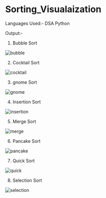 # Sorting_Visualaization

Languages Used:- DSA Python 

Output:-

1. Bubble Sort

![bubble](https://user-images.githubusercontent.com/103900450/225218762-18306c1d-49e0-472f-9de4-e43913747bed.jpg)


2. Cocktail Sort


![cocktail](https://user-images.githubusercontent.com/103900450/225218987-1d684613-9458-4ed2-8d00-3be63b348f21.jpg)


3. gnome Sort


![gnome](https://user-images.githubusercontent.com/103900450/225219247-945cecf3-b02f-4b2e-87f0-8eba960d4c6f.jpg)



4. Insertion Sort


![insertion](https://user-images.githubusercontent.com/103900450/225219455-4ab3e1d0-0162-47d8-a290-b56f521aa367.jpg)



5. Merge Sort


![merge](https://user-images.githubusercontent.com/103900450/225219654-d60b9c09-67ac-468a-a2e2-e0315356c76a.jpg)



6. Pancake Sort


![pancake](https://user-images.githubusercontent.com/103900450/225219930-192cbeb4-0aa3-4fc7-94d1-f608bc3edafc.jpg)


7. Quick Sort


![quick](https://user-images.githubusercontent.com/103900450/225220346-a9505e23-dc75-485a-9d4b-6a199c6633fb.jpg)



8. Selection Sort


![selection](https://user-images.githubusercontent.com/103900450/225220600-7772c109-c03c-4875-9b31-3a9e6cdf1fac.jpg)







